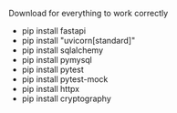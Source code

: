 Download for everything to work correctly

- pip install fastapi
- pip install "uvicorn[standard]"
- pip install sqlalchemy
- pip install pymysql
- pip install pytest
- pip install pytest-mock
- pip install httpx
- pip install cryptography

